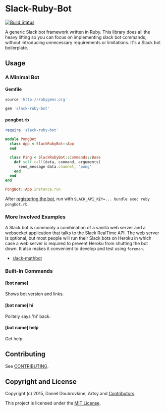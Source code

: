 Slack-Ruby-Bot
==============

[![Build Status](https://travis-ci.org/dblock/slack-ruby-bot.png)](https://travis-ci.org/dblock/slack-ruby-bot)

A generic Slack bot framework written in Ruby. This library does all the heavy lifting so you can focus on implementing slack bot commands, without introducing unnecessary requirements or limitations. It's a Slack bot boilerplate.

## Usage

### A Minimal Bot

#### Gemfile

```ruby
source 'http://rubygems.org'

gem 'slack-ruby-bot'
```

#### pongbot.rb

```ruby
require 'slack-ruby-bot'

module PongBot
  class App < SlackRubyBot::App
  end

  class Ping < SlackRubyBot::Commands::Base
    def self.call(data, command, arguments)
      send_message data.channel, 'pong'
    end
  end
end

PongBot::App.instance.run
```

After [registering the bot](DEPLOYMENT.md), run with `SLACK_API_KEY=... bundle exec ruby pongbot.rb`.

### More Involved Examples

A Slack bot is commonly a combination of a vanilla web server and a websocket application that talks to the Slack RealTime API. The web server is optional, but most people will run their Slack bots on Heroku in which case a web server is required to prevent Heroku from shutting the bot down. It also makes it convenient to develop and test using `foreman`.

* [slack-mathbot](https://github.com/dblock/slack-mathbot)

### Built-In Commands

#### [bot name]

Shows bot version and links.

#### [bot name] hi

Politely says 'hi' back.

#### [bot name] help

Get help.

## Contributing

See [CONTRIBUTING](CONTRIBUTING.md).

## Copyright and License

Copyright (c) 2015, Daniel Doubrovkine, Artsy and [Contributors](CHANGELOG.md).

This project is licensed under the [MIT License](LICENSE.md).
